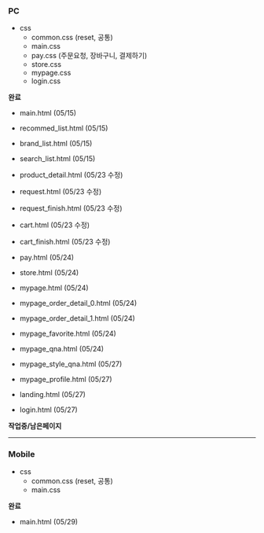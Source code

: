 
### PC 
+ css 
    + common.css (reset, 공통)
    + main.css
    + pay.css (주문요청, 장바구니, 결제하기)
    + store.css
    + mypage.css
    + login.css

**완료**

- main.html (05/15)
- recommed_list.html (05/15)
- brand_list.html (05/15)
- search_list.html (05/15)

- product_detail.html (05/23 수정)
- request.html (05/23 수정)
- request_finish.html (05/23 수정)
- cart.html (05/23 수정)
- cart_finish.html (05/23 수정)

- pay.html (05/24)
- store.html (05/24)
- mypage.html (05/24)
- mypage_order_detail_0.html (05/24)
- mypage_order_detail_1.html (05/24)
- mypage_favorite.html (05/24)
- mypage_qna.html (05/24)

- mypage_style_qna.html (05/27)
- mypage_profile.html (05/27)
- landing.html (05/27)
- login.html (05/27)


**작업중/남은페이지**

- - -


### Mobile
+ css 
    + common.css (reset, 공통)
    + main.css

**완료**
- main.html (05/29)